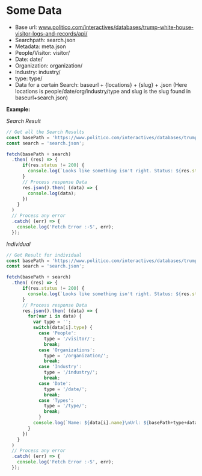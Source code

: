 # Some Data
- Base url: www.politico.com/interactives/databases/trump-white-house-visitor-logs-and-records/api/
- Searchpath: search.json
- Metadata: meta.json
- People/Visitor: visitor/
- Date: date/
- Organization: organization/
- Industry: industry/
- type: type/
- Data for a certain Search: baseurl + {locations} + {slug} + .json (Here locations is people/date/org/industry/type and slug is the slug found in baseurl+search.json)

__Example:__

_Search Result_
```js
// Get all the Search Results
const basePath = 'https://www.politico.com/interactives/databases/trump-white-house-visitor-logs-and-records/api/';
const search = 'search.json';

fetch(basePath + search)
  .then( (res) => {
      if(res.status != 200) {
        console.log(`Looks like something isn't right. Status: ${res.status}`);
      }
      // Process response Data
      res.json().then( (data) => {
        console.log(data);
      })
    }
  )
  // Process any error
  .catch( (err) => {
  	console.log('Fetch Error :-S', err);
  });
```
_Individual_
```js
// Get Result for individual
const basePath = 'https://www.politico.com/interactives/databases/trump-white-house-visitor-logs-and-records/api/';
const search = 'search.json';

fetch(basePath + search)
  .then( (res) => {
      if(res.status != 200) {
        console.log(`Looks like something isn't right. Status: ${res.status}`);
      }
      // Process response Data
      res.json().then( (data) => {
        for(var i in data) {
          var type = '';
          switch(data[i].type) {
            case 'People':
              type = '/visitor/';
              break;
            case 'Organizations':
              type = '/organization/';
              break;
            case 'Industry':
              type = '/industry/';
              break;
            case 'Date':
              type = '/date/';
              break;
            case 'Types':
              type = '/type/';
              break;
            }
          console.log(`Name: ${data[i].name}\nUrl: ${basePath+type+data[i].slug}.json`);
        }
      })
    }
  )
  // Process any error
  .catch( (err) => {
  	console.log('Fetch Error :-S', err);
  });
```
